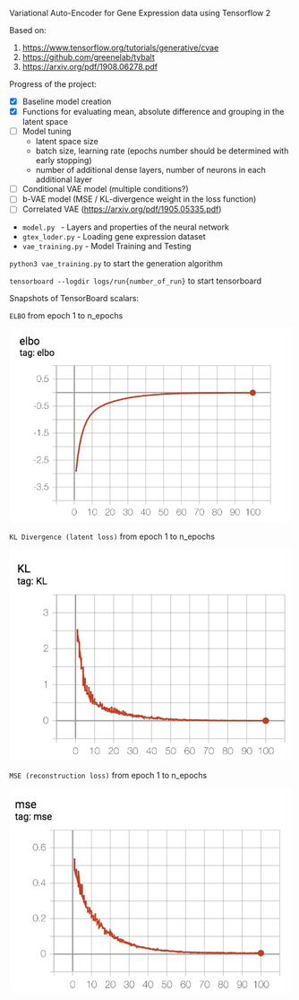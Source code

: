 Variational Auto-Encoder for Gene Expression data using Tensorflow 2

Based on:
1. https://www.tensorflow.org/tutorials/generative/cvae
2. https://github.com/greenelab/tybalt
2. https://arxiv.org/pdf/1908.06278.pdf

Progress of the project:
- [x] Baseline model creation
- [x] Functions for evaluating mean, absolute difference and grouping in the latent space
- [ ] Model tuning 
   * latent space size
   * batch size, learning rate (epochs number should be determined with early stopping)
   * number of additional dense layers, number of neurons in each additional layer
- [ ] Conditional VAE model (multiple conditions?)
- [ ] b-VAE model (MSE / KL-divergence weight in the loss function)
- [ ] Correlated VAE (https://arxiv.org/pdf/1905.05335.pdf)

- `model.py ` - Layers and properties of the neural network
- `gtex_loder.py` - Loading gene expression dataset
- `vae_training.py` - Model Training and Testing

`python3 vae_training.py` to start the generation algorithm

`tensorboard --logdir logs/run{number_of_run}` to start tensorboard

Snapshots of TensorBoard scalars:

`ELBO` from epoch 1 to n_epochs

![ELBO](./tensorboard_imgs/elbo.png)

`KL Divergence (latent loss)` from epoch 1 to n_epochs

![KL Divergence (latent loss)](./tensorboard_imgs/kl_divergence.png)

`MSE (reconstruction loss)` from epoch 1 to n_epochs

![MSE (reconstruction loss)](./tensorboard_imgs/mse.png)


